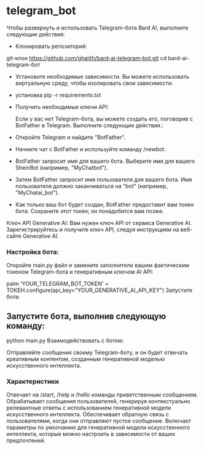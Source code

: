 # telegram_bot
  Чтобы развернуть и использовать Telegram-бота Bard AI, выполните следующие действия:

* Клонировать репозиторий:

git-клон https://github.com/ghaiith/bard-ai-telegram-bot.git 
cd bard-ai-telegram-бот
* Установите необходимые зависимости. Вы можете использовать виртуальную среду, чтобы изолировать свои зависимости:

* установка pip -r requirements.txt
* Получить необходимые ключи API:

  Если у вас нет Telegram-бота, вы можете создать его, поговорив с BotFather в Telegram. Выполните следующие действия.:

* Откройте Telegram и найдите "BotFather".

* Начните чат с BotFather и используйте команду /newbot.

* BotFather запросит имя для вашего бота. Выберите имя для вашего SheinBot (например, "MyChatbot").

* Затем BotFather запросит имя пользователя для вашего бота. Имя пользователя должно заканчиваться на "bot" (например, "MyChatai_bot").

* Как только ваш бот будет создан, BotFather предоставит вам токен бота. Сохраните этот токен; он понадобится вам позже.

Ключ API Generative AI: Вам нужен ключ API от сервиса Generative AI. Зарегистрируйтесь и получите ключ API, следуя инструкциям на веб-сайте Generative AI.

### Настройка бота:

Откройте main.py файл и замените заполнители вашим фактическим токеном Telegram-бота и генеративным ключом AI API:

palm 'YOUR_TELEGRAM_BOT_TOKEN' =
ТОКЕН.configure(api_key="YOUR_GENERATIVE_AI_API_KEY")
Запустите бота:

## Запустите бота, выполнив следующую команду:

python main.py
Взаимодействовать с ботом:

Отправляйте сообщения своему Telegram-боту, и он будет отвечать креативным контентом, созданным генеративной моделью искусственного интеллекта.

### Характеристики
Отвечает на /start, /help и /hello команды приветственным сообщением.
Обрабатывает сообщения пользователей, генерируя контекстуально релевантные ответы с использованием генеративной модели искусственного интеллекта.
Обеспечивает обратную связь с пользователями, когда они отправляют пустое сообщение.
Включает параметры по умолчанию для генеративной модели искусственного интеллекта, которые можно настроить в зависимости от ваших предпочтений.
